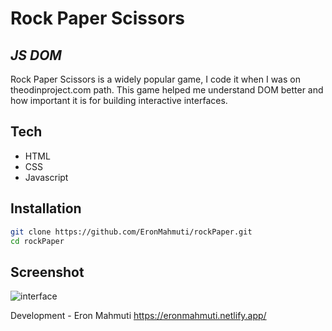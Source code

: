 # Rock Paper Scissors 
## _JS DOM_




Rock Paper Scissors is a widely popular game, I code it when I was on theodinproject.com path. 
This game helped me understand DOM better and how important it is for building interactive interfaces.

## Tech

- HTML
- CSS
- Javascript 


## Installation

```sh
git clone https://github.com/EronMahmuti/rockPaper.git
cd rockPaper
```

## Screenshot

![interface](https://user-images.githubusercontent.com/64994381/166100928-fda5ccf6-2a43-4729-8047-2009d37e270b.png)

Development - Eron Mahmuti 
https://eronmahmuti.netlify.app/
